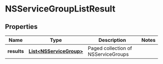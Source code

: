 # NSServiceGroupListResult

## Properties
Name | Type | Description | Notes
------------ | ------------- | ------------- | -------------
**results** | [**List&lt;NSServiceGroup&gt;**](NSServiceGroup.md) | Paged collection of NSServiceGroups | 
